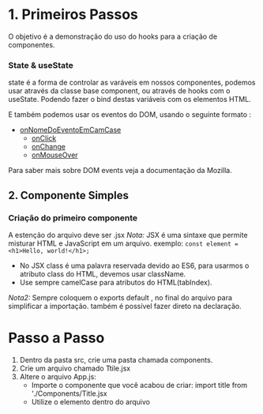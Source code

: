 # 1. Primeiros Passos

O objetivo é a demonstração do uso do hooks para a criação de componentes.

### State & useState

state é a forma de controlar as varáveis em nossos componentes, podemos usar através da classe base component, ou através de hooks com o useState. Podendo fazer o bind destas variáveis com os elementos HTML.

E também podemos usar os eventos do DOM, usando o seguinte formato :

<!--ts--> 
   * [onNomeDoEventoEmCamCase](#como-usar)
      * [onClick](#pre-requisitos)
      * [onChange](#local-files)
      * [onMouseOver](#remote-files)
     
<!--te-->


Para saber mais sobre DOM events veja a documentação da Mozilla.

## 2. Componente Simples
### Criação do primeiro componente
A estenção do arquivo deve ser .jsx
*Nota:* JSX é uma sintaxe que permite misturar HTML e JavaScript em um arquivo.
exemplo: 
	```const element = <h1>Hello, world!</h1>;```

* No JSX class é uma palavra reservada devido ao ES6, para usarmos o atributo class do HTML, devemos usar className.
* Use sempre camelCase para atributos do HTML(tabIndex).

*Nota2:* Sempre coloquem o exports default <nome do componente>, no final do arquivo para simplificar a importação. também é possível fazer direto na declaração.

# Passo a Passo
1. Dentro da pasta src, crie uma pasta chamada components.
2. Crie um arquivo chamado Ttile.jsx
3. Altere o arquivo App.js:
 	* Importe o componente que você acabou de criar: import title from './Components/Title.jsx
	* Utilize o elemento dentro do arquivo <Title/>


## 03 - Class e Function
No ReactJS existem duas formas diferentes de criar um componente, através de Classes ou de funções.

Através de uma Classe estendendo a Classe Component, usando as padrões para controlar o staet, as props, e o ciclo de vida de componente
Ou através de funções que retornam diretamente o elemento. Neste caso as props são o primeiro parâmetro da função, o state e o ciclo de vida do componente é controlado através dos hooks.

Ainda sobre funções, é possível declarar uma função através de arros functions, assim temos formas diferentes de criar o mesmo componente.

# Passo a passo
1. Dentro da pasta src/components, crie um arquivo chamado CoolTitle.jsx.
2. Altere o arquivo Title.jsx.
3. Altere o arquivo App.js para usar os 2 componentes.

# Desafio
Crie um componente Photo que receba como parâmetro a url da img
### Resolução do desafio
1. render() retorna a url da imagem.
2. render() retorna o arquivo de caminho ./src/img.
